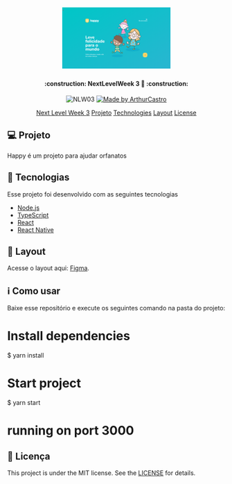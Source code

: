 <h1 align="center">
    <img alt="NextLevelWeek" title="#NextLevelWeek" src="./github/landing.png" width="250px" />
</h1>

<h4 align="center"> 
	:construction: NextLevelWeek 3 🚀 :construction:
</h4>
<p align="center">	
  <img alt="NLW03" src="https://img.shields.io/badge/NLW-03-blue">
	
  <a href="https://www.linkedin.com/in/danielobara/">
    <img alt="Made by ArthurCastro" src="https://img.shields.io/badge/Made%20By-Arthur%20Castro-blue">
  </a>
</p>
<p align="center">
  <a href="#-nlw">Next Level Week 3</a>
  <a href="#-project">Projeto</a>
  <a href="#tecnlogies">Technologies</a>
  <a href="#-layout">Layout</a>
  <a href="#license">License</a>
</p>

## 💻 Projeto

Happy é um projeto para ajudar orfanatos

## :rocket: Tecnologias

Esse projeto foi desenvolvido com as seguintes tecnologias

- [Node.js][nodejs]
- [TypeScript][typescript]
- [React][reactjs]
- [React Native][rn]

## 🔖 Layout

Acesse o layout aqui: [Figma](https://www.figma.com/file/mDEbnoojksG4w8sOxmudh3/Happy-Web/duplicate).

## :information_source: Como usar

Baixe esse repositório e execute os seguintes comando na pasta do projeto:

# Install dependencies
$ yarn install

# Start project
$ yarn start

# running on port 3000

## :memo: Licença

This project is under the MIT license. See the [LICENSE](https://github.com/ArthurC04/Happy/blob/main/LICENSE) for details.

[nodejs]: https://nodejs.org/
[typescript]: https://www.typescriptlang.org/
[expo]: https://expo.io/
[reactjs]: https://reactjs.org
[rn]: https://facebook.github.io/react-native/
[yarn]: https://yarnpkg.com/
